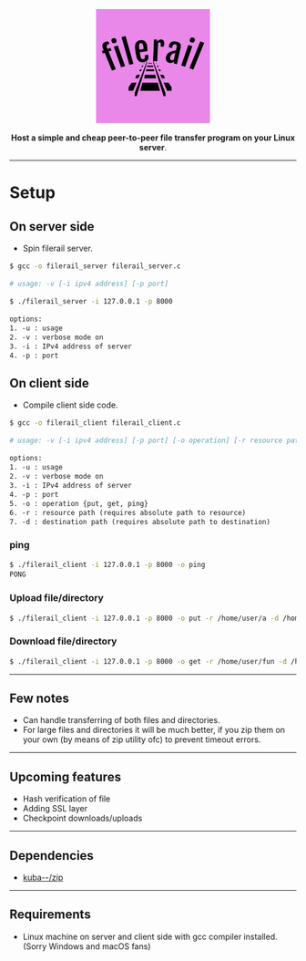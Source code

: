 
<p align="center"><img src="https://github.com/vi88i/filerail/blob/main/assets/filerail.png" alt="filerail"></p>

<p align="center"><b>Host a simple and cheap peer-to-peer file transfer program on your Linux server</b>.</p>

---

# Setup

## On server side

- Spin filerail server.

```bash
$ gcc -o filerail_server filerail_server.c
```

```bash
# usage: -v [-i ipv4 address] [-p port]
```

```bash
$ ./filerail_server -i 127.0.0.1 -p 8000
```

```text
options:
1. -u : usage
2. -v : verbose mode on
3. -i : IPv4 address of server
4. -p : port
```

## On client side

- Compile client side code.

```bash
$ gcc -o filerail_client filerail_client.c
```

```bash
# usage: -v [-i ipv4 address] [-p port] [-o operation] [-r resource path] [-d destination path]
```

```text
options:
1. -u : usage
2. -v : verbose mode on
3. -i : IPv4 address of server
4. -p : port
5. -o : operation {put, get, ping}
6. -r : resource path (requires absolute path to resource)
7. -d : destination path (requires absolute path to destination)
```

### ping

```bash
$ ./filerail_client -i 127.0.0.1 -p 8000 -o ping
PONG
```

### Upload file/directory

```bash
$ ./filerail_client -i 127.0.0.1 -p 8000 -o put -r /home/user/a -d /home/user/fun
```

### Download file/directory

```bash
$ ./filerail_client -i 127.0.0.1 -p 8000 -o get -r /home/user/fun -d /home/user2
```

---

## Few notes

- Can handle transferring of both files and directories.
- For large files and directories it will be much better, if you zip them on your own (by means of zip utility ofc) to prevent timeout errors.

---

## Upcoming features

- Hash verification of file
- Adding SSL layer
- Checkpoint downloads/uploads

---

## Dependencies

- <a href="https://github.com/kuba--/zip">kuba--/zip</a> 

---

## Requirements

- Linux machine on server and client side with gcc compiler installed. (Sorry Windows and macOS fans)
